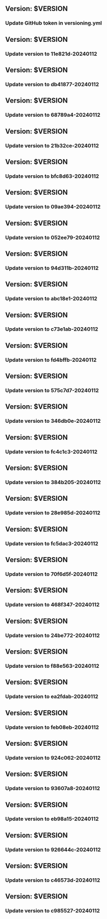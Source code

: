 ## Version: $VERSION
### Update GitHub token in versioning.yml
## Version: $VERSION
### Update version to 11e821d-20240112
## Version: $VERSION
### Update version to db41877-20240112
## Version: $VERSION
### Update version to 68789a4-20240112
## Version: $VERSION
### Update version to 21b32ce-20240112
## Version: $VERSION
### Update version to bfc8d63-20240112
## Version: $VERSION
### Update version to 09ae394-20240112
## Version: $VERSION
### Update version to 052ee79-20240112
## Version: $VERSION
### Update version to 94d311b-20240112
## Version: $VERSION
### Update version to abc18e1-20240112
## Version: $VERSION
### Update version to c73e1ab-20240112
## Version: $VERSION
### Update version to fd4bffb-20240112
## Version: $VERSION
### Update version to 575c7d7-20240112
## Version: $VERSION
### Update version to 346db0e-20240112
## Version: $VERSION
### Update version to fc4c1c3-20240112
## Version: $VERSION
### Update version to 384b205-20240112
## Version: $VERSION
### Update version to 28e985d-20240112
## Version: $VERSION
### Update version to fc5dac3-20240112
## Version: $VERSION
### Update version to 70f6d5f-20240112
## Version: $VERSION
### Update version to 468f347-20240112
## Version: $VERSION
### Update version to 24be772-20240112
## Version: $VERSION
### Update version to f88e563-20240112
## Version: $VERSION
### Update version to ea2fdab-20240112
## Version: $VERSION
### Update version to feb08eb-20240112
## Version: $VERSION
### Update version to 924c062-20240112
## Version: $VERSION
### Update version to 93607a8-20240112
## Version: $VERSION
### Update version to eb98a15-20240112
## Version: $VERSION
### Update version to 926644c-20240112
## Version: $VERSION
### Update version to c46573d-20240112
## Version: $VERSION
### Update version to c985527-20240112
